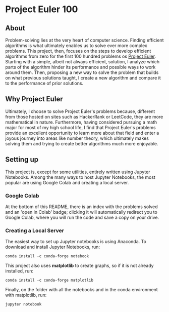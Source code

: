 # Project Euler 100

## About

Problem-solving lies at the very heart of computer science. Finding efficient algorithms is what ultimately enables us to solve ever more complex problems. This project, then, focuses on the steps to develop efficient algorithms from zero for the first 100 hundred problems os <a href='https://projecteuler.net/archives'>Project Euler</a>. Starting with a simple, albeit not always efficient, solution, I analyze which parts of the algorithm hinder its performance and possible ways to work around them. Then, proposing a new way to solve the problem that builds on what previous solutions taught, I create a new algorithm and compare it to the performance of prior solutions.

## Why Project Euler

Ultimately, I choose to solve Project Euler's problems because, different from those hosted on sites such as HackerRank or LeetCode, they are more mathematical in nature. Furthermore, having considered pursuing a math major for most of my high school life, I find that Project Euler's problems provide an excellent opportunity to learn more about that field and enter a joyous journey into areas like number theory, which ultimately makes solving them and trying to create better algorithms much more enjoyable.

## Setting up

This project is, except for some utilities, entirely written using Jupyter Notebooks. Among the many ways to host Jupyter Notebooks, the most popular are using Google Colab and creating a local server.

### Google Colab 

At the bottom of this README, there is an index with the problems solved and an 'open in Colab' badge; clicking it will automatically redirect you to Google Colab, where you will run the code and save a copy on your drive.

### Creating a Local Server

The easiest way to set up Jupyter notebooks is using Anaconda. To download and install Jupyter Notebooks, run:

```
conda install -c conda-forge notebook
```

This project also uses **matplotlib** to create graphs, so if it is not already installed, run:

```
conda install -c conda-forge matplotlib 
```

Finally, on the folder with all the notebooks and in the conda environment with matplotlib, run:

```
jupyter notebook
```